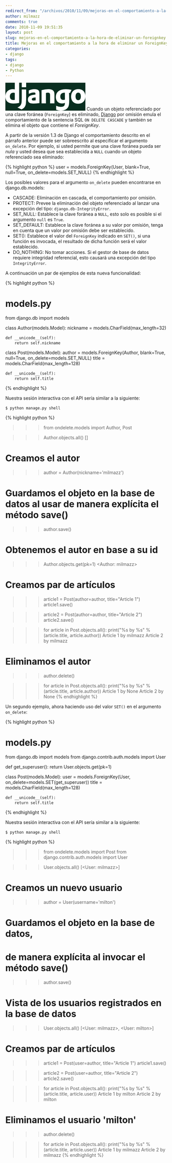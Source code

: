 ```yaml
---
redirect_from: "/archivos/2010/11/09/mejoras-en-el-comportamiento-a-la-hora-de-eliminar-un-foreignkey/"
author: milmazz
comments: true
date: 2010-11-09 19:51:35
layout: post
slug: mejoras-en-el-comportamiento-a-la-hora-de-eliminar-un-foreignkey
title: Mejoras en el comportamiento a la hora de eliminar un ForeignKey
categories:
- django
tags:
- django
- Python
---
```


![Logo de Django ](/images/2010-11-09-mejoras-en-el-comportamiento-a-la-hora-de-eliminar-un-foreignkey/djangove.png) Cuando un objeto referenciado por una clave foránea (`ForeignKey`) es eliminado, [Django][] por omisión emula el comportamiento de la sentencia SQL `ON DELETE CASCADE` y también se elimina el objeto que contiene el _ForeignKey_.

A partir de la versión 1.3 de Django el comportamiento descrito en el párrafo anterior puede ser sobreescrito al especificar el argumento `on_delete`. Por ejemplo, si usted permite que una clave foránea pueda ser _nula_ y usted desea que sea establecida a `NULL` cuando un objeto referenciado sea eliminado:

{% highlight python %}
user = models.ForeignKey(User, blank=True, null=True, on_delete=models.SET_NULL)
{% endhighlight %}

Los posibles valores para el argumento `on_delete` pueden encontrarse en django.db.models:

* CASCADE: Eliminación en cascada, el comportamiento por omisión.
* PROTECT: Prevee la eliminación del objeto referenciado al lanzar una excepción del tipo: `django.db-IntegrityError`.
* SET_NULL: Establece la clave foránea a `NULL`, esto solo es posible si el argumento `null` es `True`.
* SET_DEFAULT: Establece la clave foránea a su valor por omisión, tenga en cuenta que un valor por omisión debe ser establecido.
* SET(): Establece el valor del `ForeignKey` indicado en `SET()`, si una función es invocada, el resultado de dicha función será el valor establecido.
* DO_NOTHING: No tomar acciones. Si el gestor de base de datos requiere integridad referencial, esto causará una excepción del tipo `IntegrityError`.

A continuación un par de ejemplos de esta nueva funcionalidad:

{% highlight python %}
# models.py
from django.db import models

class Author(models.Model):
    nickname = models.CharField(max_length=32)

    def __unicode__(self):
        return self.nickname

class Post(models.Model):
    author = models.ForeignKey(Author, blank=True, null=True, on_delete=models.SET_NULL)
    title = models.CharField(max_length=128)

    def __unicode__(self):
        return self.title
{% endhighlight %}

Nuestra sesión interactiva con el API sería similar a la siguiente:

	$ python manage.py shell

{% highlight python %}
>>> from ondelete.models import Author, Post

>>> Author.objects.all()
[]
# Creamos el autor
>>> author = Author(nickname='milmazz')
# Guardamos el objeto en la base de datos al usar de manera explícita el método save()
>>> author.save()

# Obtenemos el autor en base a su id
>>> Author.objects.get(pk=1)
<Author: milmazz>

# Creamos par de artículos
>>> article1 = Post(author=author, title="Article 1")
>>> article1.save()

>>> article2 = Post(author=author, title="Article 2")
>>> article2.save()

>>> for article in Post.objects.all():
     print("%s by %s" % (article.title, article.author))
Article 1 by milmazz
Article 2 by milmazz

# Eliminamos el autor
>>> author.delete()

>>> for article in Post.objects.all():
    print("%s by %s" % (article.title, article.author))
Article 1 by None
Article 2 by None
{% endhighlight %}

Un segundo ejemplo, ahora haciendo uso del valor `SET()` en el argumento `on_delete`:

{% highlight python %}
# models.py
from django.db import models
from django.contrib.auth.models import User

def get_superuser():
    return User.objects.get(pk=1)

class Post(models.Model):
    user = models.ForeignKey(User, on_delete=models.SET(get_superuser))
    title = models.CharField(max_length=128)

    def __unicode__(self):
        return self.title
{% endhighlight %}

Nuestra sesión interactiva con el API sería similar a la siguiente:

	$ python manage.py shell

{% highlight python %}
>>> from ondelete.models import Post
>>> from django.contrib.auth.models import User

>>> User.objects.all()
[<User: milmazz>]
# Creamos un nuevo usuario
>>> author = User(username='milton')
# Guardamos el objeto en la base de datos,
# de manera explícita al invocar el método save()
>>> author.save()
# Vista de los usuarios registrados en la base de datos
>>> User.objects.all()
[<User: milmazz>, <User: milton>]

# Creamos par de artículos
>>> article1 = Post(user=author, title="Article 1")
>>> article1.save()

>>> article2 = Post(user=author, title="Article 2")
>>> article2.save()

>>> for article in Post.objects.all():
     print("%s by %s" % (article.title, article.user))
Article 1 by milton
Article 2 by milton

# Eliminamos el usuario 'milton'
>>> author.delete()

>>> for article in Post.objects.all():
    print("%s by %s" % (article.title, article.user))
Article 1 by milmazz
Article 2 by milmazz
{% endhighlight %}

[Django]: http://www.djangoproject.com
